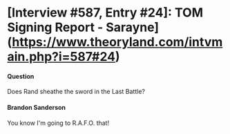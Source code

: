 # [Interview #587, Entry #24]: TOM Signing Report - Sarayne](https://www.theoryland.com/intvmain.php?i=587#24)

#### Question

Does Rand sheathe the sword in the Last Battle?

#### Brandon Sanderson

You know I'm going to R.A.F.O. that!


